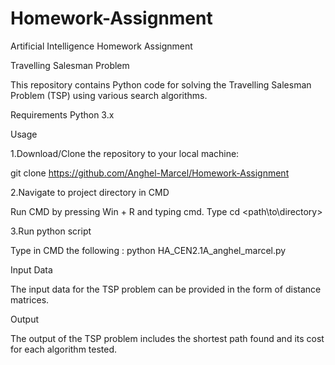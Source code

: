 # Homework-Assignment
Artificial Intelligence Homework Assignment

Travelling Salesman Problem

This repository contains Python code for solving the Travelling Salesman Problem (TSP) using various search algorithms.

Requirements
Python 3.x

Usage

1.Download/Clone the repository to your local machine:

git clone https://github.com/Anghel-Marcel/Homework-Assignment 

2.Navigate to project directory in CMD

Run CMD by pressing Win + R and typing cmd.
Type cd <path\to\directory>

3.Run python script

Type in CMD the following : python HA_CEN2.1A_anghel_marcel.py


Input Data

The input data for the TSP problem can be provided in the form of distance matrices.

Output

The output of the TSP problem includes the shortest path found and its cost for each algorithm tested.
